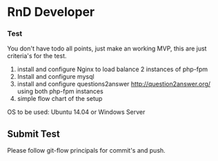 # RnD Developer

### Test

You don't have todo all points, just make an working MVP, this are just 
criteria's for the test.

1. install and configure Nginx to load balance 2 instances of php-fpm
2. Install and configure mysql
3. install and configure questions2answer http://question2answer.org/ using both php-fpm instances
4. simple flow chart of the setup

OS to be used: Ubuntu 14.04 or Windows Server

## Submit Test
Please follow git-flow principals for commit's and push.
